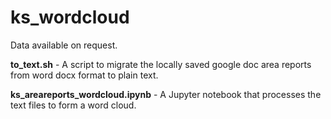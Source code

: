 # ks_wordcloud

Data available on request. 

**to_text.sh** - A script to migrate the locally saved google doc area reports from word docx format to plain text. 

**ks_areareports_wordcloud.ipynb** - A Jupyter notebook that processes the text files to form a word cloud. 
